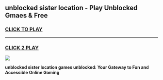 
## unblocked sister location - Play Unblocked Gmaes & Free
<h3>
<a href="https://news.freeplayer.one?title=unblocked_sister_location&ref=16F">CLICK TO PLAY</a></h3>
<hr>

<h3>
<a href="https://news.freeplayer.one?title=unblocked_sister_location&ref=16F">CLICK 2 PLAY</a>
  
</h3>

<a href="https://news.freeplayer.one?title=unblocked_sister_location&ref=16F/"><img src="https://clearcache.store/games.png"></a>


**unblocked sister location games unblocked: Your Gateway to Fun and Accessible Online Gaming**
